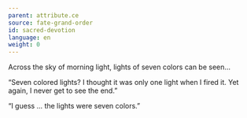 ```yaml
---
parent: attribute.ce
source: fate-grand-order
id: sacred-devotion
language: en
weight: 0
---
```


Across the sky of morning light, lights of seven colors can be seen…

“Seven colored lights?
I thought it was only one light when I fired it. Yet again, I never get to see the end.”

“I guess … the lights were seven colors.”
